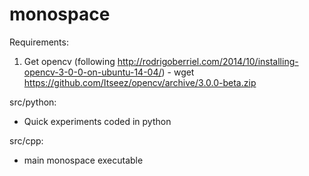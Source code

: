 # monospace

Requirements:
  1. Get opencv (following http://rodrigoberriel.com/2014/10/installing-opencv-3-0-0-on-ubuntu-14-04/)
    - wget https://github.com/Itseez/opencv/archive/3.0.0-beta.zip

src/python:
  - Quick experiments coded in python

src/cpp:
  - main monospace executable

